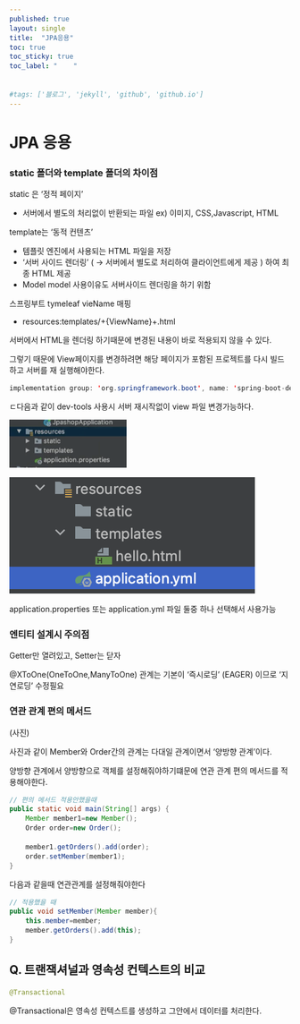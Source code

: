 ```yaml
---
published: true
layout: single
title:  "JPA응용"
toc: true
toc_sticky: true
toc_label: "    "


#tags: ['블로그', 'jekyll', 'github', 'github.io']
---
```


# JPA 응용

### static 폴더와 template 폴더의 차이점

static 은 ‘정적 페이지’ 

- 서버에서 별도의 처리없이 반환되는 파일  ex) 이미지, CSS,Javascript, HTML

template는 ‘동적 컨텐츠’

- 템플릿 엔진에서 사용되는 HTML 파일을 저장
- ‘서버 사이드 렌더링’ ( → 서버에서 별도로 처리하여 클라이언트에게 제공 ) 하여 최종 HTML 제공
- Model model 사용이유도 서버사이드 렌더링을 하기 위함

스프링부트 tymeleaf vieName 매핑

- resources:templates/+{ViewName}+.html

서버에서 HTML을 렌더링 하기때문에 변경된 내용이 바로 적용되지 않을 수 있다.

그렇기 때문에 View페이지를 변경하려면 해당 페이지가 포함된 프로젝트를 다시 빌드하고 서버를 재 실행해야한다.

```java
implementation group: 'org.springframework.boot', name: 'spring-boot-devtools', version: '3.0.6'
```

ㄷ다음과 같이 dev-tools 사용시 서버 재시작없이 view 파일 변경가능하다.

![스크린샷 2023-05-07 오후 3.14.58.png](/assets/images/properties설정.png)

![스크린샷 2023-05-07 오후 3.15.03.png](/assets/images/yml설정.png)



application.properties 또는 application.yml 파일 둘중 하나 선택해서 사용가능

### 엔티티 설계시 주의점

Getter만 열려있고, Setter는 닫자

@XToOne(OneToOne,ManyToOne) 관계는 기본이 ‘즉시로딩’ (EAGER) 이므로 ‘지연로딩’ 수정필요

### 연관 관계 편의 메서드

(사진)

사진과 같이 Member와 Order간의 관계는 다대일 관계이면서 ‘양방향 관계’이다.

양방향 관계에서 양방향으로 객체를 설정해줘야하기떄문에 연관 관계 편의 메서드를 적용해야한다.

```java
// 편의 메서드 적용안했을때
public static void main(String[] args) {
    Member member1=new Member();
    Order order=new Order();

    member1.getOrders().add(order);
    order.setMember(member1);
}
```

다음과 같을때 연관관계를 설정해줘야한다

```java
// 적용했을 때
public void setMember(Member member){
    this.member=member;
    member.getOrders().add(this);
}
```

## Q. 트랜잭셔널과 영속성 컨텍스트의 비교 

```java
@Transactional
```

@Transactional은 영속성 컨텍스트를 생성하고 그안에서 데이터를 처리한다.
